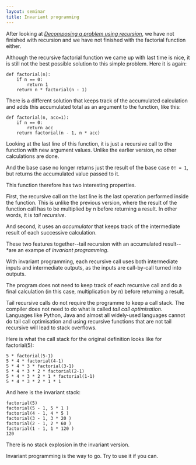 ```yaml
---
layout: seminar
title: Invariant programming
---
```

After looking at [*Decomposing a problem using recursion*](/2014/04/17/recursion.html), we have not finished with recursion and we have not finished with the factorial function either.

Although the recursive factorial function we came up with last time is nice, it is still not the best possible solution to this simple problem. Here it is again:

    def factorial(n):
        if n == 0: 
            return 1
        return n * factorial(n - 1)

There is a different solution that keeps track of the accumulated calculation and adds this accumulated total as an argument to the function, like this:

    def factorial(n, acc=1):
        if n == 0:
            return acc
        return factorial(n - 1, n * acc)

Looking at the last line of this function, it is just a recursive call to the function with new argument values. Unlike the earlier version, no other calculations are done. 

And the base case no longer returns just the result of the base case `0! = 1`, but returns the accumulated value passed to it.

This function therefore has two interesting properties. 

First, the recursive call on the last line is the last operation performed inside the function. This is unlike the previous version, where the result of the function call has to be multiplied by n before returning a result. In other words, it is *tail recursive*.

And second, it uses an *accumulator* that keeps track of the intermediate result of each successive calculation.

These two features together--tail recursion with an accumulated result--*are an exampe of *invariant programming*.

With invariant programming, each recursive call uses both intermediate inputs and intermediate outputs, as the inputs are call-by-call turned into outputs.

The program does not need to keep track of each recursive call and do a final calculation (in this case, multiplication by n) before returning a result.

Tail recursive calls do not require the programme to keep a call stack. The compiler does not need to do what is called *tail call optimisation*. Languages like Python, Java and almost all widely-used languages cannot do tail call optimisation and using recursive functions that are not tail recursive will lead to stack overflows.

Here is what the call stack for the original definition looks like for factorial(5):

    5 * factorial(5-1)
    5 * 4 * factorial(4-1)
    5 * 4 * 3 * factorial(3-1)
    5 * 4 * 3 * 2 * factorial(2-1)
    5 * 4 * 3 * 2 * 1 * factorial(1-1)
    5 * 4 * 3 * 2 * 1 * 1

And here is the invariant stack:

    factorial(5)
    factorial(5 - 1, 5 * 1 )
    factorial(4 - 1, 4 * 5 )
    factorial(3 - 1, 3 * 20 )
    factorial(2 - 1, 2 * 60 )
    factorial(1 - 1, 1 * 120 )
    120

There is no stack explosion in the invariant version.

Invariant programming is the way to go. Try to use it if you can.

